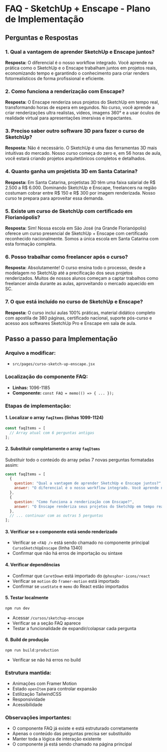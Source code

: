 # FAQ - SketchUp + Enscape - Plano de Implementação

## Perguntas e Respostas

### 1. Qual a vantagem de aprender SketchUp e Enscape juntos?
**Resposta:** O diferencial é o nosso workflow integrado. Você aprende na prática como o SketchUp e o Enscape trabalham juntos em projetos reais, economizando tempo e garantindo o conhecimento para criar renders fotorrealísticos de forma profissional e eficiente.

### 2. Como funciona a renderização com Enscape?
**Resposta:** O Enscape renderiza seus projetos do SketchUp em tempo real, transformando horas de espera em segundos. No curso, você aprende a criar renderizações ultra realistas, vídeos, imagens 360° e a usar óculos de realidade virtual para apresentações imersivas e impactantes.

### 3. Preciso saber outro software 3D para fazer o curso de SketchUp?
**Resposta:** Não é necessário. O SketchUp é uma das ferramentas 3D mais intuitivas do mercado. Nosso curso começa do zero e, em 56 horas de aula, você estará criando projetos arquitetônicos completos e detalhados.

### 4. Quanto ganha um projetista 3D em Santa Catarina?
**Resposta:** Em Santa Catarina, projetistas 3D têm uma faixa salarial de R$ 2.500 a R$ 6.000. Dominando SketchUp e Enscape, freelancers na região costumam cobrar entre R$ 150 e R$ 300 por imagem renderizada. Nosso curso te prepara para aproveitar essa demanda.

### 5. Existe um curso de SketchUp com certificado em Florianópolis?
**Resposta:** Sim! Nossa escola em São José (na Grande Florianópolis) oferece um curso presencial de SketchUp + Enscape com certificado reconhecido nacionalmente. Somos a única escola em Santa Catarina com esta formação completa.

### 6. Posso trabalhar como freelancer após o curso?
**Resposta:** Absolutamente! O curso ensina todo o processo, desde a modelagem no SketchUp até a precificação dos seus projetos renderizados. Muitos de nossos alunos começam a captar trabalhos como freelancer ainda durante as aulas, aproveitando o mercado aquecido em SC.

### 7. O que está incluído no curso de SketchUp e Enscape?
**Resposta:** O curso inclui aulas 100% práticas, material didático completo com apostila de 380 páginas, certificado nacional, suporte pós-curso e acesso aos softwares SketchUp Pro e Enscape em sala de aula.

## Passo a passo para Implementação

### Arquivo a modificar:
- `src/pages/curso-sketch-up-enscape.jsx`

### Localização do componente FAQ:
- **Linhas:** 1096-1185
- **Componente:** `const FAQ = memo(() => { ... });`

### Etapas de implementação:

#### 1. Localizar o array `faqItems` (linhas 1099-1124)
```javascript
const faqItems = [
  // Array atual com 6 perguntas antigas
];
```

#### 2. Substituir completamente o array `faqItems`
Substituir todo o conteúdo do array pelas 7 novas perguntas formatadas assim:
```javascript
const faqItems = [
  {
    question: "Qual a vantagem de aprender SketchUp e Enscape juntos?",
    answer: "O diferencial é o nosso workflow integrado. Você aprende na prática como o SketchUp e o Enscape trabalham juntos em projetos reais, economizando tempo e garantindo o conhecimento para criar renders fotorrealísticos de forma profissional e eficiente."
  },
  {
    question: "Como funciona a renderização com Enscape?",
    answer: "O Enscape renderiza seus projetos do SketchUp em tempo real, transformando horas de espera em segundos. No curso, você aprende a criar renderizações ultra realistas, vídeos, imagens 360° e a usar óculos de realidade virtual para apresentações imersivas e impactantes."
  },
  // ... continuar com as outras 5 perguntas
];
```

#### 3. Verificar se o componente está sendo renderizado
- Verificar se `<FAQ />` está sendo chamado no componente principal `CursoSketchUpEnscape` (linha 1340)
- Confirmar que não há erros de importação ou sintaxe

#### 4. Verificar dependências
- Confirmar que `CaretDown` está importado do `@phosphor-icons/react`
- Verificar se `motion` do `framer-motion` está importado
- Confirmar se `useState` e `memo` do React estão importados

#### 5. Testar localmente
```bash
npm run dev
```
- Acessar `/cursos/sketchup-enscape`
- Verificar se a seção FAQ aparece
- Testar a funcionalidade de expandir/colapsar cada pergunta

#### 6. Build de produção
```bash
npm run build:production
```
- Verificar se não há erros no build

### Estrutura mantida:
- Animações com Framer Motion
- Estado `openItem` para controlar expansão
- Estilização TailwindCSS
- Responsividade
- Acessibilidade

### Observações importantes:
- O componente FAQ já existe e está estruturado corretamente
- Apenas o conteúdo das perguntas precisa ser substituído
- Manter toda a lógica de interação existente
- O componente já está sendo chamado na página principal